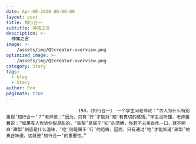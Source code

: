 ```yaml
---
date: Apr-08-2020 00:00:00
layout: post
title: 知行合一
subtitle: 神寓之言
description: >-
  神寓之言
image: >-
    /assets/img/Qtcreator-overview.png
optimized_image: >-
    /assets/img/Qtcreator-overview.png
category: Story
tags:
  - blog
  - Story
author: Ron
paginate: true
---
```


							　　198，《知行合一》 一个学生问老师说：“古人为什么特别重视‘知行合一’？”老师说：“因为，只有‘行’才能对‘知’有真切的感悟。”学生没听懂，老师接着说：“如果有人告诉你梨是甜的，‘甜梨’是属于‘知’的范畴，你若不去亲自吃一口，就不明白‘甜梨’到底是什么滋味，‘吃’则是属于‘行’的范畴，因而，只有通过‘吃’才能知道‘甜梨’的真正味道，这就是‘知行合一’的重要性。”
							
							
						